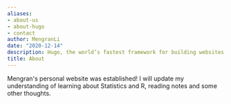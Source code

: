 ```yaml
---
aliases:
- about-us
- about-hugo
- contact
author: MengranLi
date: "2020-12-14"
description: Hugo, the world’s fastest framework for building websites
title: About
---
```


Mengran's personal website was established! I will update my understanding of learning about Statistics and R, reading notes and some other thoughts.



